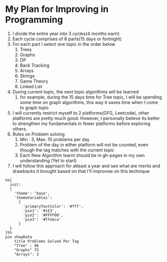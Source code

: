 # My Plan for Improving in Programming

1. I divide the entire year into 3 cycles(4 months each)
2. Each cycle comprises of 8 parts(15 days or fortnight)
3. For each part I select one topic in the order below
   1. Trees
   2. Graphs
   3. DP
   4. Back Tracking
   5. Arrays
   6. Strings
   7. Game Theory
   8. Linked List
4. During current topic, the next topic algorithms will be learned
   1. for example, during the 15 days time for Tree topic, I will be spending some time on graph algorithms, this way it saves time when I come to graph topic
5. I will currently restrict myself to 2 platforms(GFG, Leetcode), other platforms are pretty much good. However, I personally believe its better to strengthen my fundamentals in fewer platforms before exploring others.
6. Rules on Problem solving
   1. Min : 3, Max: 10 problems per day
   2. Problem of the day in either platform will not be counted, even though the tag matches with the current topic
   3. Each New Algorithm learnt should be in gh-pages in my own understanding (Yet to start)
7. I will follow this approach for atleast a year and see what are merits and drawbacks it brought based on that I'll improvise on this technique

```mermaid
%%{
  init:
  {
    'theme': 'base',
    'themeVariables':
      {
        'primaryTextColor': '#fff',
        'pie1': '#1E3',
        'pie2': '#FFFF00',
        'pie3': '#ffebca'
      }
  }
}%%
pie showData
    title Problems Solved Per Tag
    "Tree" : 96
    "Graphs" 75
    "Arrays": 3
```
